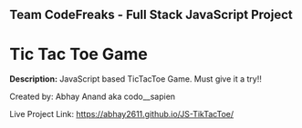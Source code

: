 ## Team CodeFreaks - Full Stack JavaScript Project

# Tic Tac Toe Game

**Description:** JavaScript based TicTacToe Game. Must give it a try!!

Created by: Abhay Anand aka codo__sapien

Live Project Link: https://abhay2611.github.io/JS-TikTacToe/
